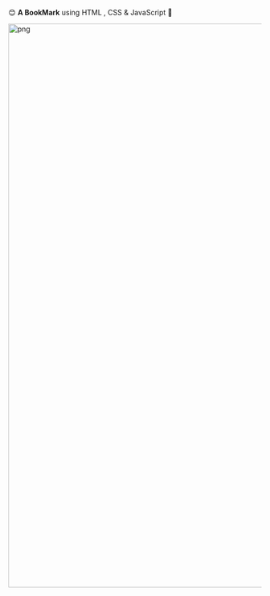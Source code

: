 😊 **A BookMark** using HTML , CSS & JavaScript 🩷

<img align="left" alt="png" width="1120" src="https://github.com/arzoopatra/Fun-Code/blob/main/HTML.png">


